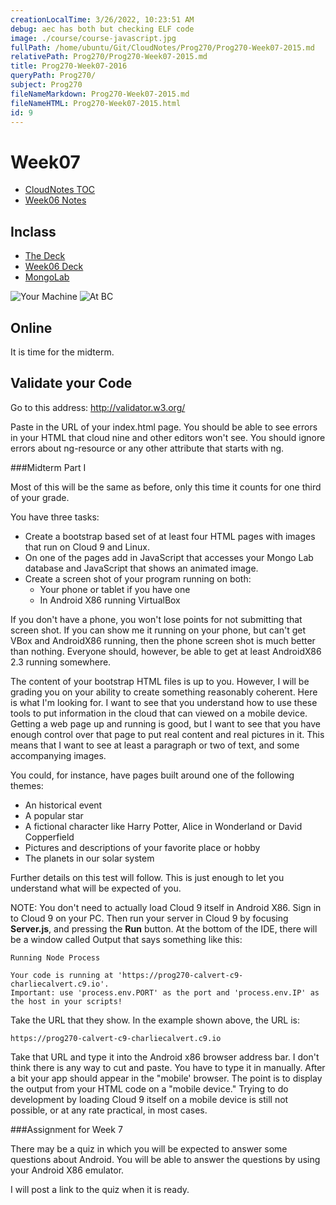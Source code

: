 ```yaml
---
creationLocalTime: 3/26/2022, 10:23:51 AM
debug: aec has both but checking ELF code
image: ./course/course-javascript.jpg
fullPath: /home/ubuntu/Git/CloudNotes/Prog270/Prog270-Week07-2015.md
relativePath: Prog270/Prog270-Week07-2015.md
title: Prog270-Week07-2016
queryPath: Prog270/
subject: Prog270
fileNameMarkdown: Prog270-Week07-2015.md
fileNameHTML: Prog270-Week07-2015.html
id: 9
---
```



<!-- toc -->
<!-- tocstop -->

Week07
======

- [CloudNotes TOC](../CloudNotes.html)
- [Week06 Notes](Week06.html)

Inclass
-------

-	[The Deck](http://bit.ly/1hL1WFt)
-	[Week06 Deck](http://bit.ly/1hL1WFt)
-	[MongoLab](https://mongolab.com)

![Your Machine](/charlie/os/linux/images/VirtualBoxAndroidX8640Network.png)
![At BC](/charlie/os/linux/images/AndroidX86PCNetFast.png)

Online
------

It is time for the midterm. 

Validate your Code
------------------

Go to this address: <http://validator.w3.org/>

Paste in the URL of your index.html page. You should
be able to see errors in your HTML that cloud nine
and other editors won't see. You should ignore errors
about ng-resource or any other attribute that starts
with ng.



###Midterm Part I

Most of this will be the same as before,
only this time it counts for one third of your grade.

You have three tasks:

- Create a bootstrap based set of at least four HTML pages with images that run
on Cloud 9 and Linux.
- On one of the pages add in JavaScript that accesses your Mongo Lab database and JavaScript
that shows an animated image.
- Create a screen shot of your program running on both:
	- Your phone or tablet if you have one
	- In Android X86 running VirtualBox 

If you don't have a phone, you won't lose points for not submitting 
that screen shot. If you can show me it running on your phone,
but can't get VBox and AndroidX86 running, then the phone screen shot
is much better than nothing. Everyone should, however, be able to get
at least AndroidX86 2.3 running somewhere. 

The content of your bootstrap HTML files is up to you. However, I will
be grading you on your ability to create something reasonably coherent.
Here is what I'm looking for. I want to see that you understand how to
use these tools to put information in the cloud that can viewed on a
mobile device. Getting a web page up and running is good, but I want
to see that you have enough control over that page to put real content
and real pictures in it. This means that I want to see at least a 
paragraph or two of text, and some accompanying images.

You could, for instance, have pages built around one of the following
themes:

- An historical event
- A popular star
- A fictional character like Harry Potter, Alice in Wonderland or David Copperfield
- Pictures and descriptions of your favorite place or hobby
- The planets in our solar system

Further details on this test will follow. This is just enough to let you 
understand what will be expected of you.

NOTE: You don't need to actually load Cloud 9 itself in Android X86. 
Sign in to Cloud 9 on your PC. Then run your server in Cloud 9 by 
focusing **Server.js**, and pressing the **Run** button. At the bottom 
of the IDE, there will be a window called Output that says something 
like this:

```
Running Node Process 

Your code is running at 'https://prog270-calvert-c9-charliecalvert.c9.io'.
Important: use 'process.env.PORT' as the port and 'process.env.IP' as the host in your scripts!
```
 
Take the URL that they show. In the example shown above, the URL is:
 
	https://prog270-calvert-c9-charliecalvert.c9.io
 
Take that URL and type it into the Android x86 browser address bar. 
I don't think there is any way to cut and paste. You have to type it 
in manually. After a bit your app should appear in the "mobile' 
browser. The point is to display the output from your HTML code on a 
"mobile device." Trying to do development by loading Cloud 9 itself 
on a mobile device is still not possible, or at any rate practical, 
in most cases.

###Assignment for Week 7

There may be a quiz in which you will be expected to answer some
questions about Android. You will be able to answer the questions
by using your Android X86 emulator.

I will post a link to the quiz when it is ready.
